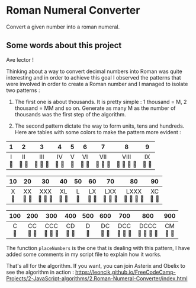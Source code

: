 # Roman Numeral Converter

Convert a given number into a roman numeral.

## Some words about this project

Ave lector !

Thinking about a way to convert decimal numbers into Roman was quite interesting and in order to achieve this goal I observed the patterns that were involved in order to create a Roman number and I managed to isolate two patterns :

1) The first one is about thousands. It is pretty simple : 1 thousand = M, 2 thousand = MM and so on. Generate as many M as the number of thousands was the first step of the algorithm.

2) The second pattern dictate the way to form units, tens and hundreds. Here are tables with some colors to make the pattern more evident :

| 1 | 2 | 3 | 4 | 5 | 6 | 7 | 8 | 9 |
|:------------:|:-----:|:----------:|:-----:|:-----:|:-----:|:-----:|:-----:|:-----:|
| I <br /> &#x1F535; |  II <br /> &#x1F535; &#x1F535; | III <br /> &#x1F535; &#x1F535; &#x1F535; | IV <br /> &#x1F535; &#x1F534; |V <br /> &#x1F534; |VI <br /> &#x1F534; &#x1F535; |VII <br /> &#x1F534; &#x1F535; &#x1F535; |VIII <br /> &#x1F534; &#x1F535; &#x1F535; &#x1F535; |IX <br /> &#x1F535; &#x1F536; |

| 10 | 20 | 30 | 40 | 50 | 60 | 70 | 80 | 90 |
|:------------:|:-----:|:----------:|:-----:|:-----:|:-----:|:-----:|:-----:|:-----:|
| X <br /> &#x1F535; |  XX <br /> &#x1F535; &#x1F535; | XXX <br /> &#x1F535; &#x1F535; &#x1F535; | XL <br /> &#x1F535; &#x1F534; |L <br /> &#x1F534; |LX <br /> &#x1F534; &#x1F535; |LXX <br /> &#x1F534; &#x1F535; &#x1F535; |LXXX <br /> &#x1F534; &#x1F535; &#x1F535; &#x1F535; |XC <br /> &#x1F535; &#x1F536; |

| 100 | 200 | 300 | 400 | 500 | 600 | 700 | 800 | 900 |
|:------------:|:-----:|:----------:|:-----:|:-----:|:-----:|:-----:|:-----:|:-----:|
| C <br /> &#x1F535; |  CC <br /> &#x1F535; &#x1F535; | CCC <br /> &#x1F535; &#x1F535; &#x1F535; | CD <br /> &#x1F535; &#x1F534; |D <br /> &#x1F534; |DC <br /> &#x1F534; &#x1F535; |DCC <br /> &#x1F534; &#x1F535; &#x1F535; |DCCC <br /> &#x1F534; &#x1F535; &#x1F535; &#x1F535; |CM <br /> &#x1F535; &#x1F536; |


The function `placeNumbers` is the one that is dealing with this pattern, I have added some comments in my script file to explain how it works.

That's all for the algorithm. If you want, you can join Asterix and Obelix to see the algorithm in action : https://leoncik.github.io/FreeCodeCamp-Projects/2-JavaScript-algorithms/2.Roman-Numeral-Converter/index.html
